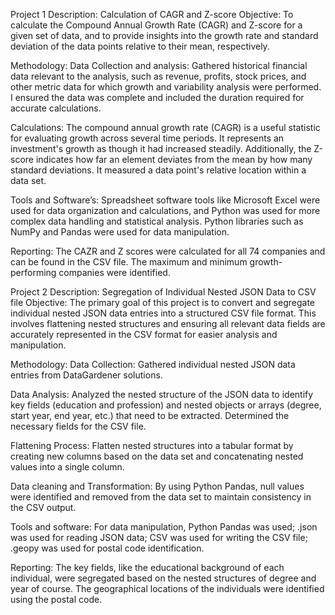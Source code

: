 Project 1 Description: Calculation of CAGR and Z-score
Objective: To calculate the Compound Annual Growth Rate (CAGR) and Z-score for a given set of data, and to provide insights into the growth rate and standard deviation of the data points relative to their mean, respectively.

Methodology:
Data Collection and analysis: Gathered historical financial data relevant to the analysis, such as revenue, profits, stock prices, and other metric data for which growth and variability analysis were performed. I ensured the data was complete and included the duration required for accurate calculations.

Calculations: The compound annual growth rate (CAGR) is a useful statistic for evaluating growth across several time periods. It represents an investment's growth as though it had increased steadily. Additionally, the Z-score indicates how far an element deviates from the mean by how many standard deviations. It measured a data point's relative location within a data set. 

Tools and Software’s:  Spreadsheet software tools like Microsoft Excel were used for data organization and calculations, and Python was used for more complex data handling and statistical analysis. Python libraries such as NumPy and Pandas were used for data manipulation.

Reporting: The CAZR and Z scores were calculated for all 74 companies and can be found in the CSV file. The maximum and minimum growth-performing companies were identified.

Project 2 Description: Segregation of Individual Nested JSON Data to CSV file
Objective: The primary goal of this project is to convert and segregate individual nested JSON data entries into a structured CSV file format. This involves flattening nested structures and ensuring all relevant data fields are accurately represented in the CSV format for easier analysis and manipulation.

Methodology: 
Data Collection: Gathered individual nested JSON data entries from DataGardener solutions. 

Data Analysis: Analyzed the nested structure of the JSON data to identify key fields (education and profession) and nested objects or arrays (degree, start year, end year, etc.) that need to be extracted. Determined the necessary fields for the CSV file.

Flattening Process: Flatten nested structures into a tabular format by creating new columns based on the data set and concatenating nested values into a single column.

Data cleaning and Transformation: By using Python Pandas, null values were identified and removed from the data set to maintain consistency in the CSV output. 

Tools and software: For data manipulation, Python Pandas was used; .json was used for reading JSON data; CSV was used for writing the CSV file; .geopy was used for postal code identification.

Reporting: The key fields, like the educational background of each individual, were segregated based on the nested structures of degree and year of course. The geographical locations of the individuals were identified using the postal code.
